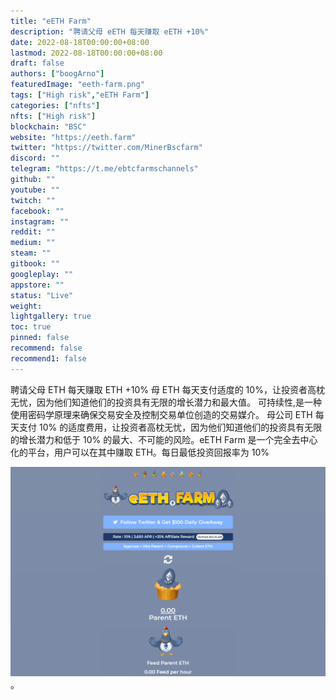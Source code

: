 ```yaml
---
title: "eETH Farm"
description: "聘请父母 eETH 每天赚取 eETH +10%"
date: 2022-08-18T00:00:00+08:00
lastmod: 2022-08-18T00:00:00+08:00
draft: false
authors: ["boogArno"]
featuredImage: "eeth-farm.png"
tags: ["High risk","eETH Farm"]
categories: ["nfts"]
nfts: ["High risk"]
blockchain: "BSC"
website: "https://eeth.farm"
twitter: "https://twitter.com/MinerBscfarm"
discord: ""
telegram: "https://t.me/ebtcfarmschannels"
github: ""
youtube: ""
twitch: ""
facebook: ""
instagram: ""
reddit: ""
medium: ""
steam: ""
gitbook: ""
googleplay: ""
appstore: ""
status: "Live"
weight: 
lightgallery: true
toc: true
pinned: false
recommend: false
recommend1: false
---
```

聘请父母 ETH 每天赚取 ETH +10%
母 ETH 每天支付适度的 10%，让投资者高枕无忧，因为他们知道他们的投资具有无限的增长潜力和最大值。
可持续性,是一种使用密码学原理来确保交易安全及控制交易单位创造的交易媒介。
母公司 ETH 每天支付 10% 的适度费用，让投资者高枕无忧，因为他们知道他们的投资具有无限的增长潜力和低于 10% 的最大、不可能的风险。eETH Farm 是一个完全去中心化的平台，用户可以在其中赚取 ETH。每日最低投资回报率为 10%

![eethfarm-dapp-high-risk-bsc-image1_9602abdbd05fe51cc44fff28d78e983c](eethfarm-dapp-high-risk-bsc-image1_9602abdbd05fe51cc44fff28d78e983c.png)。